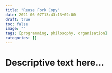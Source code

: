 ```yaml
---
title: "Reuse Fork Copy"
date: 2021-06-07T13:43:13+02:00
draft: true
toc: false
image: ""
tags: [programming, philosophy, organisation]
categories: []
---
```


# Descriptive text here...
<!--more-->
